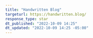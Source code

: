 ```yaml
---
title: "Handwritten Blog"
targeturl: https://handwritten.blog/ 
response_type: star
dt_published: "2022-10-09 14:25"
dt_updated: "2022-10-09 14:25 -05:00"
---
```

